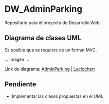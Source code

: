 # DW_AdminParking

Repositorio para el proyecto de Desarrollo Web.



## Diagrama de clases UML

Es posible que se requiera de un format MVC.

... imagen ...

Link de diagrama: [AdminParking | Lucidchart](https://lucid.app/lucidchart/65218aa2-1a03-48b2-bbe8-1a68c5a32220/edit?viewport_loc=664%2C-1666%2C5090%2C2081%2C0_0&invitationId=inv_8660e747-ce90-494d-8b83-ea9a0931ab51)



## Pendiente

* Implementar las clases propuestas en el UML.
